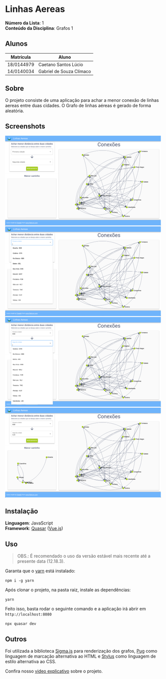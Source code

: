 # Linhas Aereas

**Número da Lista**: 1<br>
**Conteúdo da Disciplina**: Grafos 1<br>

## Alunos
|Matrícula | Aluno |
| -- | -- |
| 18/0144979  |  Caetano Santos Lúcio |
| 14/0140034  |  Gabriel de Souza Clímaco |

## Sobre
O projeto consiste de uma aplicação para achar a menor conexão de linhas aereas entre duas cidades. O Grafo de linhas aéreas é gerado de forma aleatória.

## Screenshots

![Print 1](public/Print1.png)
![Print 2](public/Print2.png)
![Print 3](public/Print3.png)
![Print 4](public/Print4.png)

## Instalação
**Linguagem**: JavaScript<br>
**Framework**: [Quasar](https://quasar.dev/) ([Vue.js](https://vuejs.org/))<br>

## Uso

> OBS.: É recomendado o uso da versão estável mais recente até a presente data (12.18.3).

Garanta que o [yarn](https://yarnpkg.com/) está instalado:

```
npm i -g yarn
```

Após clonar o projeto, na pasta raiz, instale as dependências:

```
yarn
```

Feito isso, basta rodar o seguinte comando e a aplicação irá abrir em `http://localhost:8080`

```
npx quasar dev
```

## Outros

Foi utilizada a biblioteca [Sigma.js](https://github.com/jacomyal/sigma.js) para renderização dos grafos, [Pug](https://pugjs.org/) como linguagem de marcação alternativa ao HTML e [Stylus](https://stylus-lang.com/) como linguagem de estilo alternativa ao CSS.

Confira nosso [video explicativo](video-explicativo.mp4) sobre o projeto.
